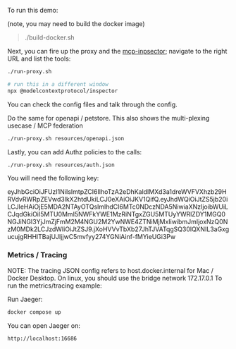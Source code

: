 To run this demo:

(note, you may need to build the docker image)
> ./build-docker.sh

Next, you can fire up the proxy and the [mcp-inpsector](https://github.com/modelcontextprotocol/inspector); navigate to the right URL and list the tools:

```bash
./run-proxy.sh

# run this in a different window
npx @modelcontextprotocol/inspector
```

You can check the config files and talk through the config.

Do the same for openapi / petstore. This also shows the multi-plexing usecase / MCP federation

```bash
./run-proxy.sh resources/openapi.json
```

Lastly, you can add Authz policies to the calls:

```bash
./run-proxy.sh resources/auth.json
```

You will need the following key:

eyJhbGciOiJFUzI1NiIsImtpZCI6IlhoTzA2eDhKaldIMXd3a1dreWVFVXhzb29HRVdvRWRpZEVwd3lkX2htdUkiLCJ0eXAiOiJKV1QifQ.eyJhdWQiOiJtZS5jb20iLCJleHAiOjE5MDA2NTAyOTQsImlhdCI6MTc0NDczNDA5NiwiaXNzIjoibWUiLCJqdGkiOiI5MTU0MmI5NWFkYWE1MzRiNTgxZGU5MTUyYWRlZDY1MGQ0NGJiNGI3YjJmZjFmM2M4NGU2M2YwNWE4ZTNiMjMxIiwibmJmIjoxNzQ0NzM0MDk2LCJzdWIiOiJtZSJ9.jXoHVVvTbXb27JhTJVATqgSQ30lQXNIL3aGxgucujgRHHlTBajUJIjjwC5mvfyy274YGNiAinf-fMYieUGi3Pw


### Metrics / Tracing
NOTE: The tracing JSON config refers to host.docker.internal for Mac / Docker Desktop. On linux, you should use the bridge network 172.17.0.1
To run the metrics/tracing example:

Run Jaeger:

```bash
docker compose up
```

You can open Jaeger on:

```bash
http://localhost:16686
```